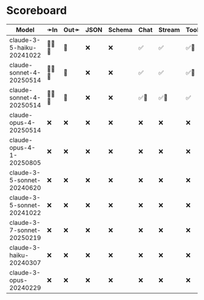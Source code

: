 # Scoreboard

| Model                      | ➛In    | Out➛   | JSON | Schema | Chat | Stream | Tool | Batch | Seed | File | Cite | Think | Probs | Limits |
| -------------------------- | ------ | ------ | ---- | ------ | ---- | ------ | ---- | ----- | ---- | ---- | ---- | ----- | ----- | ------ |
| claude-3-5-haiku-20241022  | 💬📄📸 | 💬     | ❌   | ❌     | ✅   | ✅     | ✅🧐 | ✅    | ❌   | ❌   | ✅   | ❌    | ❌    | ✅     |
| claude-sonnet-4-20250514   | 💬📄📸 | 💬     | ❌   | ❌     | ✅   | ✅     | ✅🧐 | ✅    | ❌   | ❌   | ✅   | ❌    | ❌    | ✅     |
| claude-sonnet-4-20250514   | 💬📄📸 | 💬     | ❌   | ❌     | ✅🤪 | ✅🤪   | ✅   | ✅    | ❌   | ❌   | ✅   | ✅    | ❌    | ✅     |
| claude-opus-4-20250514     | ❌     | ❌     | ❌   | ❌     | ❌   | ❌     | ❌   | ❌    | ❌   | ❌   | ❌   | ❌    | ❌    | ❌     |
| claude-opus-4-1-20250805   | ❌     | ❌     | ❌   | ❌     | ❌   | ❌     | ❌   | ❌    | ❌   | ❌   | ❌   | ❌    | ❌    | ❌     |
| claude-3-5-sonnet-20240620 | ❌     | ❌     | ❌   | ❌     | ❌   | ❌     | ❌   | ❌    | ❌   | ❌   | ❌   | ❌    | ❌    | ❌     |
| claude-3-5-sonnet-20241022 | ❌     | ❌     | ❌   | ❌     | ❌   | ❌     | ❌   | ❌    | ❌   | ❌   | ❌   | ❌    | ❌    | ❌     |
| claude-3-7-sonnet-20250219 | ❌     | ❌     | ❌   | ❌     | ❌   | ❌     | ❌   | ❌    | ❌   | ❌   | ❌   | ❌    | ❌    | ❌     |
| claude-3-haiku-20240307    | ❌     | ❌     | ❌   | ❌     | ❌   | ❌     | ❌   | ❌    | ❌   | ❌   | ❌   | ❌    | ❌    | ❌     |
| claude-3-opus-20240229     | ❌     | ❌     | ❌   | ❌     | ❌   | ❌     | ❌   | ❌    | ❌   | ❌   | ❌   | ❌    | ❌    | ❌     |
